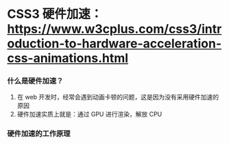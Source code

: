# CSS3 硬件加速：https://www.w3cplus.com/css3/introduction-to-hardware-acceleration-css-animations.html

### 什么是硬件加速？
1.  在 web 开发时，经常会遇到动画卡顿的问题，这是因为没有采用硬件加速的原因
2.  硬件加速实质上就是：通过 GPU 进行渲染，解放 CPU

### 硬件加速的工作原理
